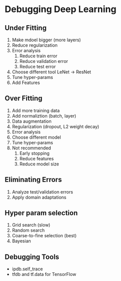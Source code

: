 # Debugging Deep Learning

## Under Fitting

1. Make mdoel bigger (more layers)
2. Reduce regularization
3. Error analysis
   1. Reduce train error
   2. Reduce validation error
   3. Reduce test error
4. Choose different tool LeNet -> ResNet
5. Tune hyper-params
6. Add Features

## Over Fitting

1. Add more training data
2. Add normaliztion (batch, layer)
3. Data augmentation
4. Regularization (dropout, L2 weight decay)
5. Error analysis
6. Choose different model
7. Tune hyper-params
8. Not recommended
   1. Early stopping
   2. Reduce features
   3. Reduce model size

## Eliminating Errors

1. Analyze test/validation errors
2. Apply domain adaptations

## Hyper param selection

1. Grid search (slow)
2. Random search
3. Coarse-to-fine selection (best)
4. Bayesian

## Debugging Tools

- ipdb.self_trace
- tfdb and tf.data for TensorFlow
